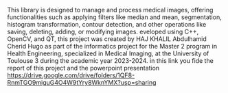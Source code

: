 This library is designed to manage and process medical images, 
offering functionalities such as applying filters like median and mean, segmentation, histogram transformation,
contour detection, and other operations like saving, deleting, adding, or modifying images.
eveloped using C++, OpenCV, and QT, 
this project was created by
HAJ KHALIL Abdulhamid 
Cherid Hugo
as part of the informatics project for the Master 2 program in Health Engineering,
specialized in Medical Imaging, at the University of Toulouse 3 during the academic year 2023-2024.
in this link you fide the report of this project and the powerpoint presentation
https://drive.google.com/drive/folders/1QF8-RnmTGO9miguG4O4W9tYry8WknYMX?usp=sharing



